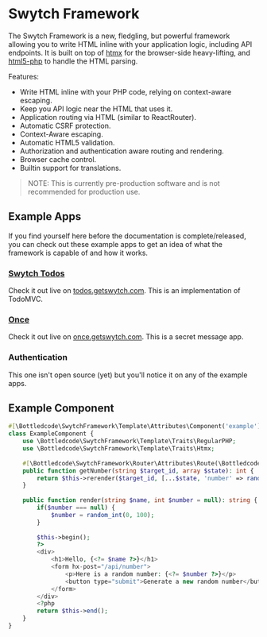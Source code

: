 # Swytch Framework

The Swytch Framework is a new, fledgling, but powerful framework allowing you to write HTML inline with your application
logic, including API endpoints. It is built on top of [htmx](https://htmx.org/) for the browser-side heavy-lifting,
and [html5-php](https://github.com/Masterminds/html5-php) to handle the HTML parsing.

Features:

- Write HTML inline with your PHP code, relying on context-aware escaping.
- Keep you API logic near the HTML that uses it.
- Application routing via HTML (similar to ReactRouter).
- Automatic CSRF protection.
- Context-Aware escaping.
- Automatic HTML5 validation.
- Authorization and authentication aware routing and rendering.
- Browser cache control.
- Builtin support for translations.

> NOTE:
> This is currently pre-production software and is not recommended for production use.

## Example Apps

If you find yourself here before the documentation is complete/released, you can check out these example apps to get an
idea of what the framework is capable of and how it works.

### [Swytch Todos](https://github.com/bottledcode/swytch-framework-todo-poc/tree/main)

Check it out live on [todos.getswytch.com](https://todos.getswytch.com/). This is an implementation of TodoMVC.

### [Once](https://github.com/bottledcode/once)

Check it out live on [once.getswytch.com](https://once.getswytch.com/). This is a secret message app.

### Authentication

This one isn't open source (yet) but you'll notice it on any of the example apps.

## Example Component

```php
#[\Bottledcode\SwytchFramework\Template\Attributes\Component('example')]
class ExampleComponent {
    use \Bottledcode\SwytchFramework\Template\Traits\RegularPHP;
    use \Bottledcode\SwytchFramework\Template\Traits\Htmx;
    
    #[\Bottledcode\SwytchFramework\Router\Attributes\Route(\Bottledcode\SwytchFramework\Router\Method::POST, '/api/number')]
    public function getNumber(string $target_id, array $state): int {
        return $this->rerender($target_id, [...$state, 'number' => random_int(0, 100)]);
    }
    
    public function render(string $name, int $number = null): string {
        if($number === null) {
            $number = random_int(0, 100);
        }
    
        $this->begin();
        ?>
        <div>
            <h1>Hello, {<?= $name ?>}</h1>
            <form hx-post="/api/number">
                <p>Here is a random number: {<?= $number ?>}</p>
                <button type="submit">Generate a new random number</button>
            </form>
        </div>
        <?php
        return $this->end();
    }
}
```
